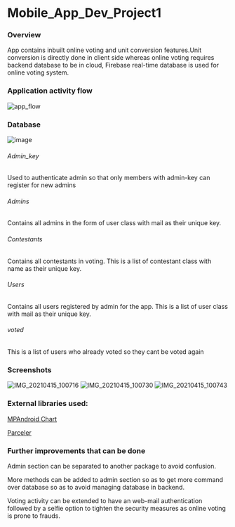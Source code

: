 # Mobile_App_Dev_Project1



### Overview

App contains inbuilt online voting and unit conversion features.Unit conversion is directly done in client side whereas online voting requires backend database to be in cloud, Firebase real-time database is used for online voting system.

### Application activity flow

![app_flow](https://user-images.githubusercontent.com/49629253/114813995-e3784300-9dd0-11eb-802c-944bfb2bb7ea.png)


### Database

![image](https://user-images.githubusercontent.com/49629253/114823216-d2373280-9de0-11eb-89bd-0a4116a535de.png)

###### Admin_key
Used to authenticate admin so that only members with admin-key can register for new admins
###### Admins
Contains all admins in the form of user class with mail as their unique key.
###### Contestants
Contains all contestants in voting. This is a list of contestant class with name as their unique key.
###### Users
Contains all users registered by admin for the app. This is a list of user class with mail as their unique key.
###### voted
This is a list of users who already voted so they cant be voted again





### Screenshots


![IMG_20210415_100716](https://user-images.githubusercontent.com/49629253/114822998-84222f00-9de0-11eb-9502-1e915b72d1ba.jpg)
![IMG_20210415_100730](https://user-images.githubusercontent.com/49629253/114823087-a74cde80-9de0-11eb-9414-9dccdb33af69.jpg)
![IMG_20210415_100743](https://user-images.githubusercontent.com/49629253/114823115-b2a00a00-9de0-11eb-96ea-4227148d97ab.jpg)




### External libraries used:

[MPAndroid Chart](https://github.com/PhilJay/MPAndroidChart)

[Parceler](https://github.com/johncarl81/parceler)


### Further improvements that can be done

Admin section can be separated to another package to avoid confusion.

More methods can be added to admin section so as to get more command over database so as to avoid managing database in backend.

Voting activity can be extended to have an web-mail authentication followed by a selfie option to tighten the security measures as online voting is prone to frauds.
